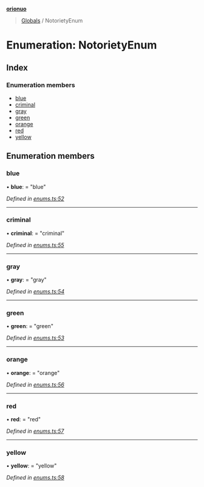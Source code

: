 **[orionuo](../README.md)**

> [Globals](../globals.md) / NotorietyEnum

# Enumeration: NotorietyEnum

## Index

### Enumeration members

* [blue](notorietyenum.md#blue)
* [criminal](notorietyenum.md#criminal)
* [gray](notorietyenum.md#gray)
* [green](notorietyenum.md#green)
* [orange](notorietyenum.md#orange)
* [red](notorietyenum.md#red)
* [yellow](notorietyenum.md#yellow)

## Enumeration members

### blue

•  **blue**:  = "blue"

*Defined in [enums.ts:52](https://github.com/msviha/orionuo/blob/48715bb/src/enums.ts#L52)*

___

### criminal

•  **criminal**:  = "criminal"

*Defined in [enums.ts:55](https://github.com/msviha/orionuo/blob/48715bb/src/enums.ts#L55)*

___

### gray

•  **gray**:  = "gray"

*Defined in [enums.ts:54](https://github.com/msviha/orionuo/blob/48715bb/src/enums.ts#L54)*

___

### green

•  **green**:  = "green"

*Defined in [enums.ts:53](https://github.com/msviha/orionuo/blob/48715bb/src/enums.ts#L53)*

___

### orange

•  **orange**:  = "orange"

*Defined in [enums.ts:56](https://github.com/msviha/orionuo/blob/48715bb/src/enums.ts#L56)*

___

### red

•  **red**:  = "red"

*Defined in [enums.ts:57](https://github.com/msviha/orionuo/blob/48715bb/src/enums.ts#L57)*

___

### yellow

•  **yellow**:  = "yellow"

*Defined in [enums.ts:58](https://github.com/msviha/orionuo/blob/48715bb/src/enums.ts#L58)*
